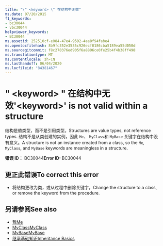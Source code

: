 ```yaml
---
title: "\" <keyword> \" 在结构中无效"
ms.date: 07/20/2015
f1_keywords:
- bc30044
- vbc30044
helpviewer_keywords:
- BC30044
ms.assetid: 252510cf-e084-47e4-9592-4aa8f94fabe4
ms.openlocfilehash: 8b9fc352e3535c926ecf0186cba5189ea55d050d
ms.sourcegitcommit: f8c270376ed905f6a8896ce0fe25b4f4b38ff498
ms.translationtype: MT
ms.contentlocale: zh-CN
ms.lasthandoff: 06/04/2020
ms.locfileid: "84381467"
---
```

# <a name="keyword-is-not-valid-within-a-structure"></a><span data-ttu-id="79a57-102">" \<keyword> " 在结构中无效</span><span class="sxs-lookup"><span data-stu-id="79a57-102">'\<keyword>' is not valid within a structure</span></span>
<span data-ttu-id="79a57-103">结构是值类型，而不是引用类型。</span><span class="sxs-lookup"><span data-stu-id="79a57-103">Structures are value types, not reference types.</span></span> <span data-ttu-id="79a57-104">结构不是从类创建的实例，因此 `Me`、 `MyClass`和 `MyBase` 关键字在结构中没有意义。</span><span class="sxs-lookup"><span data-stu-id="79a57-104">A structure is not an instance created from a class, so the `Me`, `MyClass`, and `MyBase` keywords are meaningless in a structure.</span></span>  
  
 <span data-ttu-id="79a57-105">**错误 ID：** BC30044</span><span class="sxs-lookup"><span data-stu-id="79a57-105">**Error ID:** BC30044</span></span>  
  
## <a name="to-correct-this-error"></a><span data-ttu-id="79a57-106">更正此错误</span><span class="sxs-lookup"><span data-stu-id="79a57-106">To correct this error</span></span>  
  
- <span data-ttu-id="79a57-107">将结构更改为类，或从过程中删除关键字。</span><span class="sxs-lookup"><span data-stu-id="79a57-107">Change the structure to a class, or remove the keyword from the procedure.</span></span>  
  
## <a name="see-also"></a><span data-ttu-id="79a57-108">另请参阅</span><span class="sxs-lookup"><span data-stu-id="79a57-108">See also</span></span>

- [<span data-ttu-id="79a57-109">我</span><span class="sxs-lookup"><span data-stu-id="79a57-109">Me</span></span>](../programming-guide/program-structure/me-my-mybase-and-myclass.md#me)
- [<span data-ttu-id="79a57-110">MyClass</span><span class="sxs-lookup"><span data-stu-id="79a57-110">MyClass</span></span>](../programming-guide/program-structure/me-my-mybase-and-myclass.md#myclass)
- [<span data-ttu-id="79a57-111">MyBase</span><span class="sxs-lookup"><span data-stu-id="79a57-111">MyBase</span></span>](../programming-guide/program-structure/me-my-mybase-and-myclass.md#mybase)
- [<span data-ttu-id="79a57-112">继承基础知识</span><span class="sxs-lookup"><span data-stu-id="79a57-112">Inheritance Basics</span></span>](../programming-guide/language-features/objects-and-classes/inheritance-basics.md)
